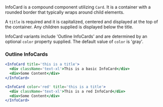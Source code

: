 InfoCard is a compound component utilizing `Card`. It is a container with a rounded border that typically wraps around child elements. 

A `title` is required and it is capitalized, centered and displayed at the top of the container. Any children supplied is displayed below the title.

InfoCard variants include 'Outline InfoCards' and are determined by an optional `color` property supplied. The default value of `color` is 'gray'.

### Outline InfoCards
```jsx
<InfoCard title='this is a title'>
  <div className='text-xl'>This is a basic InfoCard</div>
  <div>Some Content</div>
</InfoCard>

<InfoCard color='red' title='this is a title'>
  <div className='text-xl'>This is a red InfoCard</div>
  <div>Some Content</div>
</InfoCard>
```